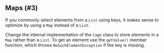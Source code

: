 ## Maps (#3)

If you commonly select elements from a `List` using keys, it makes sense to
optimize by using a `Map` instead of a `List`.

Change the internal implementation of the `Cage` class to store elements in a
`Map` rather than a `List`. To get an element use the `getValue()` member
function, which throws `NoSuchElementException` if the key is missing.
